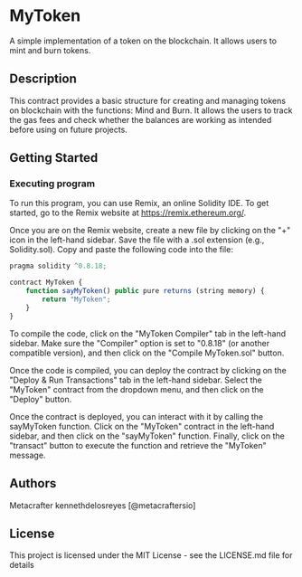 # MyToken

A simple implementation of a token on the blockchain. It allows users to mint and burn tokens.

## Description

This contract provides a basic structure for creating and managing tokens on blockchain with the functions: Mind and Burn. It allows the users to track the gas fees and check whether the balances are working as intended before using on future projects.

## Getting Started

### Executing program

To run this program, you can use Remix, an online Solidity IDE. To get started, go to the Remix website at https://remix.ethereum.org/.

Once you are on the Remix website, create a new file by clicking on the "+" icon in the left-hand sidebar. Save the file with a .sol extension (e.g., Solidity.sol). Copy and paste the following code into the file:

```javascript
pragma solidity ^0.8.18;

contract MyToken {
    function sayMyToken() public pure returns (string memory) {
        return "MyToken";
    }
}

```

To compile the code, click on the "MyToken Compiler" tab in the left-hand sidebar. Make sure the "Compiler" option is set to "0.8.18" (or another compatible version), and then click on the "Compile MyToken.sol" button.

Once the code is compiled, you can deploy the contract by clicking on the "Deploy & Run Transactions" tab in the left-hand sidebar. Select the "MyToken" contract from the dropdown menu, and then click on the "Deploy" button.

Once the contract is deployed, you can interact with it by calling the sayMyToken function. Click on the "MyToken" contract in the left-hand sidebar, and then click on the "sayMyToken" function. Finally, click on the "transact" button to execute the function and retrieve the "MyToken" message.

## Authors

Metacrafter kennethdelosreyes
[@metacraftersio]


## License

This project is licensed under the MIT License - see the LICENSE.md file for details
